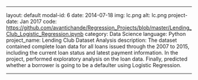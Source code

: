 
---
layout: default
modal-id: 6
date: 2014-07-18
img: lc.png
alt: lc.png
project-date: Jan 2017
code: https://github.com/avantichande/Regression_Projects/blob/master/Lending_Club_Logistic_Regression.ipynb
category: Data Science
language: Python
project_name: Lending Club Dataset Analysis
description: The dataset contained complete loan data for all loans issued through the 2007 to 2015, including the current loan status and latest payment information. In the project, performed exploratory analysis on the loan data. Finally, predicted whether a borrower is going to be a defaulter using Logistic Regression.

---

